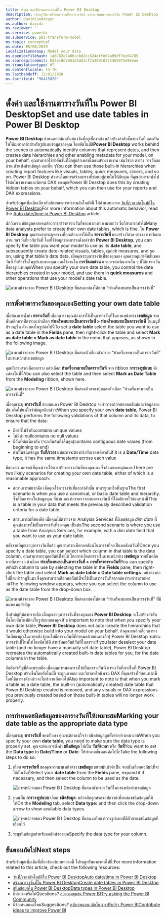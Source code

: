 ```yaml
---
title: ตั้งค่า และใช้งานตารางวันที่ใน Power BI Desktop
description: เรียนรู้วิธีการตั้งค่าตารางเป็นตารางวันที่ และความหมายของมันใน Power BI Desktop
author: davidiseminger
ms.author: davidi
ms.reviewer: ''
ms.service: powerbi
ms.subservice: pbi-transform-model
ms.topic: conceptual
ms.date: 05/08/2019
LocalizationGroup: Model your data
ms.openlocfilehash: 1a0782e7a80cc8d2cc824effe07a99df7ec64785
ms.sourcegitcommit: 653e18d7041d3dd1cf7a38010372366975a98eae
ms.translationtype: HT
ms.contentlocale: th-TH
ms.lasthandoff: 12/01/2020
ms.locfileid: "96415829"
---
```

# <a name="set-and-use-date-tables-in-power-bi-desktop"></a><span data-ttu-id="3cd43-103">ตั้งค่า และใช้งานตารางวันที่ใน Power BI Desktop</span><span class="sxs-lookup"><span data-stu-id="3cd43-103">Set and use date tables in Power BI Desktop</span></span>

<span data-ttu-id="3cd43-104">**Power BI Desktop** กำหนดคอลัมน์ที่แสดงวันที่อยู่เบื้องหลัง แล้วสร้างลำดับชั้นของวันที่ และเปิดให้ใช้เมตาดาต้าสำหรับรูปแบบข้อมูลของคุณ โดยอัตโนมัติ</span><span class="sxs-lookup"><span data-stu-id="3cd43-104">**Power BI Desktop** works behind the scenes to automatically identify columns that represent dates, and then creates date hierarchies and other enabling metadata for your model, on your behalf.</span></span> <span data-ttu-id="3cd43-105">คุณสามารถใช้ลำดับชั้นที่มีอยู่แล้วเหล่านี้ตอนสร้างรายงาน เช่นวิชวล ตาราง การวัดผลด่วน ตัวแบ่งส่วนข้อมูล และอื่น ๆ</span><span class="sxs-lookup"><span data-stu-id="3cd43-105">You can then use those built-in hierarchies when creating report features like visuals, tables, quick measures, slicers, and so on.</span></span> <span data-ttu-id="3cd43-106">Power BI Desktop ทำงานโดยการสร้างตารางที่ซ่อนอยู่ภายในให้กับคุณ ที่คุณสามารถนำไปใช้ต่อในรายงานและนิพจน์ DAX ของคุณ</span><span class="sxs-lookup"><span data-stu-id="3cd43-106">Power BI Desktop does this by creating hidden tables on your behalf, which you can then use for your reports and DAX expressions.</span></span>

<span data-ttu-id="3cd43-107">สำหรับข้อมูลเพิ่มเติมเกี่ยวกับลักษณะการทำงานอัตโนมัตินี้ ให้อ่านบทความ [วันที่/เวลาอัตโนมัติใน Power BI Desktop](desktop-auto-date-time.md)</span><span class="sxs-lookup"><span data-stu-id="3cd43-107">For more information about this automatic behavior, read the [Auto date/time in Power BI Desktop](desktop-auto-date-time.md) article.</span></span>

<span data-ttu-id="3cd43-108">นักวิเคราะห์ข้อมูลหลายคนต้องการสร้างตารางวันที่ของพวกเขาเองมากกว่า ซึ่งก็สามารถทำได้</span><span class="sxs-lookup"><span data-stu-id="3cd43-108">Many data analysts prefer to create their own date tables, which is fine.</span></span> <span data-ttu-id="3cd43-109">ใน **Power BI Desktop** คุณสามารถระบุตารางที่คุณต้องการใช้เป็น **ตารางวันที่** และสร้างวิชวล ตาราง การวัดผลด่วน ฯลฯ ที่เกี่ยวกับวันที่ โดยใช้ข้อมูลของตารางดังกล่าว</span><span class="sxs-lookup"><span data-stu-id="3cd43-109">In **Power BI Desktop**, you can specify the table you want your model to use as its **date table**, and subsequently create date-related visuals, tables, quick measures, and so on, using that table's date data.</span></span> <span data-ttu-id="3cd43-110">เมื่อคุณระบุตารางวันที่ของคุณเอง คุณควบคุมลำดับชั้นของวันที่ ที่สร้างขึ้นในรูปแบบของคุณ และใช้งานใน **การวัดผลด่วน** และการดำเนินการอื่น ๆ ที่ใช้ตารางวันที่ของรูปแบบคุณ</span><span class="sxs-lookup"><span data-stu-id="3cd43-110">When you specify your own date table, you control the date hierarchies created in your model, and use them in **quick measures** and other operations that use your model's date table.</span></span>

![ภาพหน้าจอของ Power B I Desktop ที่แสดงกล่องโต้ตอบ “ทำเครื่องหมายเป็นตารางวันที่”](media/desktop-date-tables/date-tables_01.png)

## <a name="setting-your-own-date-table"></a><span data-ttu-id="3cd43-112">การตั้งค่าตารางวันของคุณเอง</span><span class="sxs-lookup"><span data-stu-id="3cd43-112">Setting your own date table</span></span>

<span data-ttu-id="3cd43-113">เมื่อต้องการตั้งค่า **ตารางวันที่** เลือกตารางคุณต้องการใช้เป็นตารางวันที่ในบานหน้าต่าง **เขตข้อมูล** จากนั้นคลิกขวาที่ตารางแล้วเลือก **ทำเครื่องหมายเป็นตารางวันที่ > ทำเครื่องหมายเป็นตารางวันที่** ในเมนูที่ปรากฏขึ้น ดังแสดงในรูปต่อไปนี้</span><span class="sxs-lookup"><span data-stu-id="3cd43-113">To set a **date table** select the table you want to use as a date table in the **Fields** pane, then right-click the table and select **Mark as date table > Mark as date table** in the menu that appears, as shown in the following image.</span></span>

![ภาพหน้าจอของ Power B I Desktop ที่แสดงตัวเลือกตัวกรอง “ทำเครื่องหมายเป็นตารางวันที่” ในบานหน้าต่างเขตข้อมูล](media/desktop-date-tables/date-tables_02.png)

<span data-ttu-id="3cd43-115">คุณยังสามารถเลือกตาราง แล้วเลือก **ทำเครื่องหมายเป็นตารางวันที่** จาก ribbon **การวางรูปแบบ** ดังแสดงในที่นี้</span><span class="sxs-lookup"><span data-stu-id="3cd43-115">You can also select the table and then select **Mark as Date Table** from the **Modeling** ribbon, shown here.</span></span>

![ภาพหน้าจอของ Power B I Desktop ที่แสดงตัวกรองปุ่มและตัวเลือก “ทำเครื่องหมายเป็นตารางวันที่”](media/desktop-date-tables/date-tables_02b.png)

<span data-ttu-id="3cd43-117">เมื่อคุณระบุ **ตารางวันที่** ด้วยตนเอง Power BI Desktop จะทำการตรวจสอบคอลัมน์และข้อมูลของมัน เพื่อให้แน่ใจว่าข้อมูลดังกล่าว:</span><span class="sxs-lookup"><span data-stu-id="3cd43-117">When you specify your own **date table**, Power BI Desktop performs the following validations of that column and its data, to ensure that the data:</span></span>

* <span data-ttu-id="3cd43-118">มีค่าที่ไม่ซ้ำกัน</span><span class="sxs-lookup"><span data-stu-id="3cd43-118">contains unique values</span></span>
* <span data-ttu-id="3cd43-119">ไม่มีค่า null</span><span class="sxs-lookup"><span data-stu-id="3cd43-119">contains no null values</span></span>
* <span data-ttu-id="3cd43-120">มีวันที่ต่อเนื่องกัน (จากเริ่มต้นถึงสิ้นสุด)</span><span class="sxs-lookup"><span data-stu-id="3cd43-120">contains contiguous date values (from beginning to end)</span></span>
* <span data-ttu-id="3cd43-121">ถ้าเป็นชนิดข้อมูล **วันที่/เวลา** แต่ละค่าจะต้องประทับเวลาเดียวกัน</span><span class="sxs-lookup"><span data-stu-id="3cd43-121">if it is a **Date/Time** data type, it has the same timestamp across each value</span></span>

<span data-ttu-id="3cd43-122">มีสองสถานการณ์ที่คุณน่าจะได้การสร้างตารางวันที่ของคุณเอง ซึ่งล้วนสมเหตุสมผล:</span><span class="sxs-lookup"><span data-stu-id="3cd43-122">There are two likely scenarios for creating your own date table, either of which is a reasonable approach:</span></span>

* <span data-ttu-id="3cd43-123">สถานการณ์แรกคือ เมื่อคุณใช้ตารางวันที่และลำดับชั้น มาตรฐานหรือพื้นฐาน</span><span class="sxs-lookup"><span data-stu-id="3cd43-123">The first scenario is when you use a canonical, or basic date table and hierarchy.</span></span> <span data-ttu-id="3cd43-124">ซึ่งก็คือตารางในข้อมูลคุณ ที่ผ่านเกณฑ์การตรวจสอบตารางวันที่ ที่ได้อธิบายไว้ก่อนหน้านี้</span><span class="sxs-lookup"><span data-stu-id="3cd43-124">This is a table in your data that meets the previously described validation criteria for a date table.</span></span> 

* <span data-ttu-id="3cd43-125">สถานการณ์ที่สองคือ เมื่อคุณใช้ตารางจาก Analysis Services ที่มีเขตข้อมูล *dim date* ที่คุณต้องการใช้เป็นตารางวันที่ของคุณ เป็นต้น</span><span class="sxs-lookup"><span data-stu-id="3cd43-125">The second scenario is where you use a table from Analysis Services, for example, with a *dim date* field that you want to use as your date table.</span></span> 

<span data-ttu-id="3cd43-126">หลังจากที่คุณระบุตารางวันที่แล้ว คุณสามารถเลือกคอลัมน์ในตารางที่จะเป็นคอลัมน์วันที่</span><span class="sxs-lookup"><span data-stu-id="3cd43-126">Once you specify a date table, you can select which column in that table is the date column.</span></span> <span data-ttu-id="3cd43-127">คุณสามารถระบุคอลัมน์ที่จะใช้ โดยการเลือกตารางในบานหน้าต่าง **เขตข้อมูล** จากนั้นคลิกขวาที่ตาราง แล้วเลือก **ทำเครื่องหมายเป็นตารางวันที่ > การตั้งค่าตารางวันที่**</span><span class="sxs-lookup"><span data-stu-id="3cd43-127">You can specify which column to use by selecting the table in the **Fields** pane, then right-click the table and select **Mark as date table > Date table settings**.</span></span> <span data-ttu-id="3cd43-128">หน้าต่างต่อไปนี้จะปรากฏขึ้นมา ซึ่งคุณสามารถเลือกคอลัมน์ที่จะใช้เป็นตารางวันที่จากกล่องรายการดรอปดาวน์</span><span class="sxs-lookup"><span data-stu-id="3cd43-128">The following window appears, where you can select the column to use as the date table from the drop-down box.</span></span>

![ภาพหน้าจอของ Power B I Desktop ที่แสดงกล่องโต้ตอบ “ทำเครื่องหมายเป็นตารางวันที่” ที่มีหมายเหตุสำคัญ](media/desktop-date-tables/date-tables_03.png)

<span data-ttu-id="3cd43-130">สิ่งสำคัญที่ต้องทราบคือ เมื่อคุณระบุตารางวันที่ของคุณเอง **Power BI Desktop** จะไม่สร้างลำดับชั้นโดยอัตโนมัติลงในรูปแบบของคุณ</span><span class="sxs-lookup"><span data-stu-id="3cd43-130">It's important to note that when you specify your own date table, **Power BI Desktop** does not auto-create the hierarchies that it would otherwise build into your model on your behalf.</span></span> <span data-ttu-id="3cd43-131">ถ้าคุณยกเลิกเลือกตารางวันที่ของคุณในภายหลัง (และไม่มีตารางวันที่ที่กำหนดด้วยตนเองอีก) Power BI Desktop จะสร้างตารางวันที่ใหม่ให้โดยอัตโนัติ สำหรับคอลัมน์วันที่ในตาราง</span><span class="sxs-lookup"><span data-stu-id="3cd43-131">If you later deselect your date table (and no longer have a manually set date table), Power BI Desktop recreates the automatically created built-in date tables for you, for the date columns in the table.</span></span>

<span data-ttu-id="3cd43-132">อีกสิ่งสำคัญที่ต้องทราบคือ เมื่อคุณกำหนดตารางให้เป็นตารางวันที่ ตารางวันที่ภายในที่ Power BI Desktop สร้างขึ้นโดยอัตโนมัติ จะถูกเอาออก และวิชวลหรือนิพจน์ DAX ที่คุณสร้างไว้ก่อนหน้านี้โดยใช้ตารางดังกล่าวจะไม่ทำงานอีกต่อไป</span><span class="sxs-lookup"><span data-stu-id="3cd43-132">Also important to note is that when you mark a table as a date table, the built-in (automatically created) date table that Power BI Desktop created is removed, and any visuals or DAX expressions you previously created based on those built-in tables will no longer work properly.</span></span> 

## <a name="marking-your-date-table-as-the-appropriate-data-type"></a><span data-ttu-id="3cd43-133">การกำหนดชนิดข้อมูลของตารางวันที่ให้เหมาะสม</span><span class="sxs-lookup"><span data-stu-id="3cd43-133">Marking your date table as the appropriate data type</span></span>

<span data-ttu-id="3cd43-134">เมื่อคุณระบุ **ตารางวันที่** ของตัวเอง คุณจะต้องแน่ใจว่า ชนิดข้อมูลถูกตั้งค่าอย่างเหมาะสม</span><span class="sxs-lookup"><span data-stu-id="3cd43-134">When you specify your own **date table**, you need to make sure the data type is properly set.</span></span> <span data-ttu-id="3cd43-135">คุณจะต้องการตั้งค่า **ชนิดข้อมูล** ไปเป็น **วันที่/เวลา** หรือ **วันที่**</span><span class="sxs-lookup"><span data-stu-id="3cd43-135">You want to set the **Data type** to **Date/Time** or **Date**.</span></span> <span data-ttu-id="3cd43-136">ให้ทำตามขั้นตอนต่อไปนี้:</span><span class="sxs-lookup"><span data-stu-id="3cd43-136">Take the following steps to do so:</span></span>

1. <span data-ttu-id="3cd43-137">เลือก **ตารางวันที่** ของคุณจากบานหน้าต่าง **เขตข้อมูล** ขยายมันถ้าจำเป็น จากนั้นเลือกคอลัมน์ที่จะใช้เป็นวันที่</span><span class="sxs-lookup"><span data-stu-id="3cd43-137">Select your **date table** from the **Fields** pane, expand it if necessary, and then select the column to be used as the date.</span></span>
   
    ![ภาพหน้าจอของ Power B I Desktop ที่แสดงตัวกรองวันที่ในบานหน้าต่างเขตข้อมูล](media/desktop-date-tables/date-tables_04.png) 

2. <span data-ttu-id="3cd43-139">บนแท็บ **การวางรูปแบบ** เลือก **ชนิดข้อมูล:** แล้วคลิกลูกศรดรอปดาวน์เพื่อแสดงชนิดข้อมูลที่มีให้</span><span class="sxs-lookup"><span data-stu-id="3cd43-139">On the **Modeling** tab, select **Data type:** and then click the drop-down arrow to show available data types.</span></span>

    ![ภาพหน้าจอของ Power B I Desktop ที่แสดงแท็บการวางรูปแบบที่มีตัวกรองชนิดข้อมูลที่เลือกไว้](media/desktop-date-tables/date-tables_05.png)

3. <span data-ttu-id="3cd43-141">ระบุชนิดข้อมูลสำหรับคอลัมน์ของคุณ</span><span class="sxs-lookup"><span data-stu-id="3cd43-141">Specify the data type for your column.</span></span> 


## <a name="next-steps"></a><span data-ttu-id="3cd43-142">ขั้นตอนถัดไป</span><span class="sxs-lookup"><span data-stu-id="3cd43-142">Next steps</span></span>

<span data-ttu-id="3cd43-143">สำหรับข้อมูลเพิ่มเติมที่เกี่ยวข้องกับบทความนี้ โปรดดูทรัพยากรต่อไปนี้:</span><span class="sxs-lookup"><span data-stu-id="3cd43-143">For more information related to this article, check out the following resources:</span></span>

* [<span data-ttu-id="3cd43-144">วันที่/เวลาอัตโนมัติใน Power BI Desktop</span><span class="sxs-lookup"><span data-stu-id="3cd43-144">Auto date/time in Power BI Desktop</span></span>](desktop-auto-date-time.md)
* [<span data-ttu-id="3cd43-145">สร้างตารางวันที่ใน Power BI Desktop</span><span class="sxs-lookup"><span data-stu-id="3cd43-145">Create date tables in Power BI Desktop</span></span>](../guidance/model-date-tables.md)
* [<span data-ttu-id="3cd43-146">ชนิดข้อมูลใน Power BI Desktop</span><span class="sxs-lookup"><span data-stu-id="3cd43-146">Data types in Power BI Desktop</span></span>](../connect-data/desktop-data-types.md)
* <span data-ttu-id="3cd43-147">มีคำถามหรือไม่</span><span class="sxs-lookup"><span data-stu-id="3cd43-147">Questions?</span></span> [<span data-ttu-id="3cd43-148">ลองถามชุมชน Power BI</span><span class="sxs-lookup"><span data-stu-id="3cd43-148">Try asking the Power BI Community</span></span>](https://community.powerbi.com/)
* <span data-ttu-id="3cd43-149">มีข้อเสนอแนะไหม</span><span class="sxs-lookup"><span data-stu-id="3cd43-149">Suggestions?</span></span> [<span data-ttu-id="3cd43-150">สนับสนุนแนวคิดในการปรับปรุง Power BI</span><span class="sxs-lookup"><span data-stu-id="3cd43-150">Contribute ideas to improve Power BI</span></span>](https://ideas.powerbi.com/)
